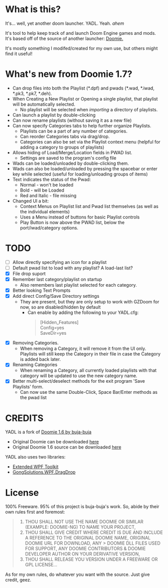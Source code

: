 # What is this?
It's... well, yet another doom launcher. YADL. Yeah. *ahem*

It's tool to help keep track of and launch Doom Engine games and mods.  
It's based off of the source of another launcher: [Doomie.](https://forum.zdoom.org/viewtopic.php?f=44&t=61647)

It's mostly something I modifed/created for my own use, but others might find it useful!

# What's new from Doomie 1.7?
- Can drop files into both the Playlist (\*.dpf) and pwads (\*.wad, \*.iwad, \*.pk3, \*.pk7, \*.deh).
- When Creating a New Playlist or Opening a single playlist, that playlist will be automatically selected.
  - No playlist will be selected when *importing* a directory of playlists.
- Can launch a playlist by double-clicking
- Can now rename playlists (without saving it as a new file)
- Can now specify Categories tabs to help further organize Playlists.
  - Playlists can be a part of any number of categories.
  - Can reorder Categories tabs via drag/drop.
  - Categories can also be set via the Playlist context menu (helpful for adding a category to groups of playlists)
- Allows hiding of Load/Merge/Location fields in PWAD list.
  - Settings are saved to the program's config file
- Wads can be loaded/unloaded by double-clicking them.
- Wads can also be loaded/unloaded by pressing the spacebar or enter key while selected (useful for loading/unloading groups of items)
- Text indicates the status of the Pwad:
 	- Normal - won't be loaded
  - Bold - will be Loaded
  - Red and Italic - file missing
- Changed UI a bit:
  - Context Menus on Playlist list and Pwad list themselves (as well as the individual elements)
  -	Uses a Menu instead of buttons for basic Playlist controls
  -	Play Button is now above the PWAD list, below the port/iwad/category options.

# TODO
- [ ] Allow directly specifying an icon for a playlist
- [ ] Default pwad list to load with any playlist? A load-last list?
- [X] File drop suport
- [X] Remember last category/playlist on startup
  - Also remembers last playlist selected for each category.
- [X] Better looking Text Prompts
- [X] Add direct Config/Save Directory settings 
  - They are present, but they are only setup to work with GZDoom for now, so are disabled/hidden by default
    - Can enable by adding the following to your YADL.cfg:
      > [Hidden_Features]  
      > Config=yes  
      > SaveDir=yes  
- [X] Removing Categories.
  - When removing a Category, it will remove it from the UI only. Playlists will still keep the Category in their file in case the Category is added back later.
- [X] Renaming Categories
  - When renaming a Category, all currently loaded playlists with that category will be updated to use the new category name.
- [X] Better multi-select/deselect methods for the exit program 'Save Playlists' form.
  - Can now use the same Double-Click, Space Bar/Enter methods as the pwad list

# CREDITS
YADL is a fork of [Doomie 1.6 by buja-buja](https://forum.zdoom.org/viewtopic.php?f=44&t=61647)
  - Original Doomie can be downloaded [here](http://www.mediafire.com/file/oozoqoer362o6rq/Doomie+Release+1.7.zip)
  - Original Doomie 1.6 source can be downloaded [here](http://www.mediafire.com/file/o8ssed5gvumyamz/Doomie_Source_1.6.7z)

YADL also uses two libraries:
- [Extended WPF Toolkit](https://github.com/xceedsoftware/wpftoolkit)
- [GongSolutions.WPF.DragDrop](https://github.com/punker76/gong-wpf-dragdrop)

# License
100% Freeware. 95% of this project is buja-buja's work. So, abide by their own rules first and foremost:
> 1. THOU SHALL NOT USE THE NAME DOOMIE OR SIMILAR (EXAMPLE: DOOMIE-NG) TO NAME YOUR PROJECT, 
> 2. THOU SHALL GIVE CREDIT WHERE CREDIT IS DUE AND INCLUDE A REFERENCE TO THE ORIGINAL DOOMIE NAME, ORIGINAL DOOMIE URL FOR DOWNLOAD, ANY > DOOMIE DLL FILES USED FOR SUPPORT, ANY DOOMIE CONTRIBUTORS & DOOMIE DEVELOPER AUTHOR ON YOUR DERIVATIVE VERSION, 
> 3. THOU SHALL RELEASE YOU VERSION UNDER A FREEWARE OR GPL LICENSE...

As for my own rules, do whatever you want with the source. Just give credit, geez.
